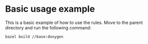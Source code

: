 # Basic usage example

This is a basic example of how to use the rules.
Move to the parent directory and run the following command:

```bash
bazel build //base:doxygen
```
